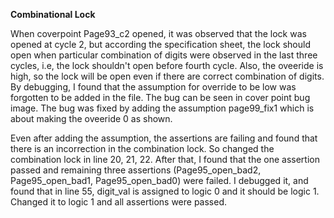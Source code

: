 **Combinational Lock**

When coverpoint Page93_c2 opened, it was observed that the lock was opened at cycle 2, but according the specification sheet, the lock should open when particular combination of digits were observed in the last three cycles, i.e, the lock shouldn't open before fourth cycle. Also, the oveeride is high, so the lock will be open even if there are correct combination of digits. By debugging, I found that the assumption for override to be low was forgotten to be added in the file. The bug can be seen in cover point bug image. The bug was fixed by adding the assumption page99_fix1 which is about making the oveeride 0 as shown.

Even after adding the assumption, the assertions are failing and found that there is an incorrection in the combination lock. So changed the combination lock in line 20, 21, 22. After that, I found that the one assertion passed and remaining three assertions (Page95_open_bad2, Page95_open_bad1, Page95_open_bad0) were failed. I debugged it, and found that in line 55, digit_val is assigned to logic 0 and it should be logic 1. Changed it to logic 1 and all assertions were passed.
